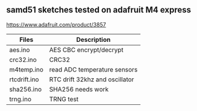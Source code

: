 ##    samd51 sketches tested on adafruit M4 express
https://www.adafruit.com/product/3857

Files | Description
---|---
aes.ino  |      AES CBC encrypt/decrypt
crc32.ino  |    CRC32
m4temp.ino  | read ADC temperature sensors
rtcdrift.ino |  RTC drift 32khz and oscillator
sha256.ino |  SHA256 needs work
trng.ino   |    TRNG test
